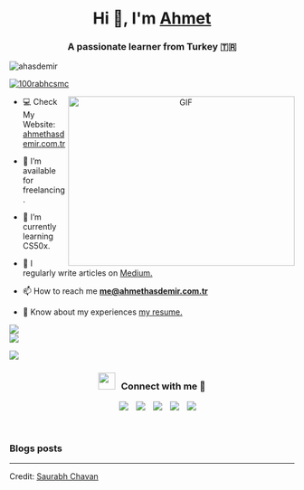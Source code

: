 <h1 align="center">Hi 👋, I'm <a href="https://ahmethasdemir.com.tr" target="blank">
Ahmet</a></h1>
<h3 align="center">A passionate learner from Turkey &#127481;&#127479</h3>

<p align="left"> <img src="https://komarev.com/ghpvc/?username=ahasdemir&label=Profile%20views&color=0e75b6&style=flat" alt="ahasdemir" /> </p>

<p align="left"> <a href="https://twitter.com/ahmethsdemir" target="blank"><img src="https://img.shields.io/twitter/follow/ahmethsdemir?logo=twitter&style=for-the-badge" alt="100rabhcsmc" /></a> </p>

<a target="_blank" align="center">
  <img align="right" top="500" height="300" width="400" alt="GIF" src="https://media.giphy.com/media/SWoSkN6DxTszqIKEqv/giphy.gif">
</a>

- 💻 Check My Website: <a href="https://ahmethasdemir.com.tr/" target="blank">ahmethasdemir.com.tr</a>

- 🤝 I’m available for freelancing.

- 🌱 I’m currently learning CS50x.</a>

- 📝 I regularly write articles on [Medium.](https://medium.com/@ahasdemir)

- 📫 How to reach me **me@ahmethasdemir.com.tr**

- 📄 Know about my experiences <a href="https://ahmethasdemir.com.tr/resume.pdf" target="blank">my resume.</a>

![](https://github-readme-streak-stats.herokuapp.com/?user=ahasdemir&theme=dark&hide_border=false)<br/>
![](https://github-readme-stats.vercel.app/api/top-langs/?username=ahasdemir&theme=dark&hide_border=false&include_all_commits=true&count_private=true&layout=compact)


![](https://github-profile-trophy.vercel.app/?username=ahasdemir&theme=radical&no-frame=true&no-bg=false&margin-w=4)
<h3 align="center" > <img src="https://media.giphy.com/media/iY8CRBdQXODJSCERIr/giphy.gif" width="30" height="30" style="margin-right: 10px;">Connect with me 🤝 </h3>

<p align="center">

 <div align="center"  class="icons-social" style="margin-left: 10px;">
        <a style="margin-left: 10px;"  target="_blank" href="https://www.linkedin.com/in/ahasdemir/">
			<img src="https://img.icons8.com/doodle/40/000000/linkedin--v2.png"></a>
        <a style="margin-left: 10px;" target="_blank" href="https://github.com/ahasdemir">
		<img src="https://img.icons8.com/doodle/40/000000/github--v1.png"></a>
        <a style="margin-left: 10px;" target="_blank" href="https://instagram.com/ahmethsdemir">
			<img src="https://img.icons8.com/doodle/40/000000/instagram-new--v2.png"></a>
		<a style="margin-left: 10px;" target="_blank" href="https://twitter.com/ahmethsdemir">
			<img src="https://img.icons8.com/doodle/1x/twitter-squared--v2.png" ></a>
        <a style="margin-left: 10px;" target="_blank" href="https://ahmethasdemir.com.tr">
			<img src="https://img.icons8.com/?size=50&id=t8GnlEGySaKP&format=png&color=000000" ></a>
      </div>

</p>
<br/>

### Blogs posts

<!-- BLOG-POST-LIST:START -->

<!-- BLOG-POST-LIST:END -->

---

Credit: [Saurabh Chavan](https://github.com/100rabhcsmc)